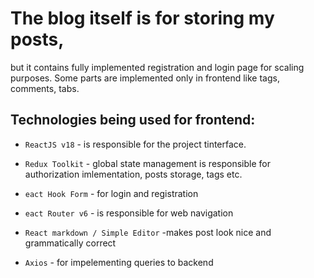 
# The blog itself is for storing my posts, 
but it contains fully implemented registration and login page for scaling purposes. Some parts are implemented only in frontend like tags, comments, tabs.

## Technologies being used for frontend:

- `ReactJS v18`  - is responsible for the project tinterface.

- `Redux Toolkit` - global state management is responsible for authorization imlementation, posts storage, tags etc.

- `eact Hook Form` - for login and registration <form>

- `eact Router v6` - is responsible for web navigation

- `React markdown / Simple Editor` -makes post look nice and grammatically correct

- `Axios` - for impelementing queries to backend
